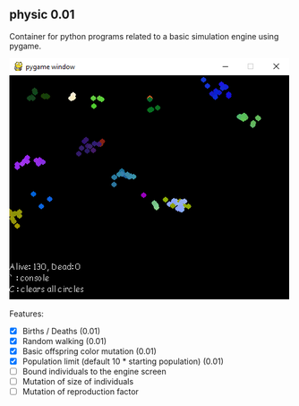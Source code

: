 ## physic 0.01

Container for python programs related to a basic simulation engine using pygame.

![physic 0.01](https://raw.githubusercontent.com/overfieldio/physic/master/4-2-2020physic.png)

Features:
- [x] Births / Deaths (0.01)
- [x] Random walking (0.01)
- [x] Basic offspring color mutation (0.01)
- [x] Population limit (default 10 * starting population) (0.01)
- [ ] Bound individuals to the engine screen
- [ ] Mutation of size of individuals
- [ ] Mutation of reproduction factor

